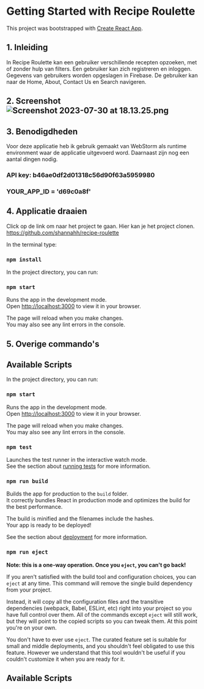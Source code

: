 # Getting Started with Recipe Roulette

This project was bootstrapped with [Create React App](https://github.com/facebook/create-react-app).
## 1. Inleiding
In Recipe Roulette kan een gebruiker verschillende recepten opzoeken, 
met of zonder hulp van filters. Een gebruiker kan zich registreren en inloggen.
Gegevens van gebruikers worden opgeslagen in Firebase. 
De gebruiker kan naar de Home, About, Contact Us en Search navigeren.

## 2. Screenshot![Screenshot 2023-07-30 at 18.13.25.png](public%2FScreenshot%202023-07-30%20at%2018.13.25.png)
## 3. Benodigdheden
Voor deze applicatie heb ik gebruik gemaakt van WebStorm als runtime 
environment waar de applicatie uitgevoerd word. Daarnaast zijn nog een aantal dingen nodig. 
### API key: b46ae0df2d01318c56d90f63a5959980
### YOUR_APP_ID = 'd69c0a8f'



## 4. Applicatie draaien
Click op de link om naar het project te gaan. Hier kan je het project clonen.
https://github.com/shannahh/recipe-roulette

In the terminal type:
### `npm install`

In the project directory, you can run:

### `npm start`

Runs the app in the development mode.\
Open [http://localhost:3000](http://localhost:3000) to view it in your browser.

The page will reload when you make changes.\
You may also see any lint errors in the console.





## 5. Overige commando's




## Available Scripts

In the project directory, you can run:

### `npm start`

Runs the app in the development mode.\
Open [http://localhost:3000](http://localhost:3000) to view it in your browser.

The page will reload when you make changes.\
You may also see any lint errors in the console.

### `npm test`

Launches the test runner in the interactive watch mode.\
See the section about [running tests](https://facebook.github.io/create-react-app/docs/running-tests) for more information.

### `npm run build`

Builds the app for production to the `build` folder.\
It correctly bundles React in production mode and optimizes the build for the best performance.

The build is minified and the filenames include the hashes.\
Your app is ready to be deployed!

See the section about [deployment](https://facebook.github.io/create-react-app/docs/deployment) for more information.

### `npm run eject`

**Note: this is a one-way operation. Once you `eject`, you can't go back!**

If you aren't satisfied with the build tool and configuration choices, you can `eject` at any time. This command will remove the single build dependency from your project.

Instead, it will copy all the configuration files and the transitive dependencies (webpack, Babel, ESLint, etc) right into your project so you have full control over them. All of the commands except `eject` will still work, but they will point to the copied scripts so you can tweak them. At this point you're on your own.

You don't have to ever use `eject`. The curated feature set is suitable for small and middle deployments, and you shouldn't feel obligated to use this feature. However we understand that this tool wouldn't be useful if you couldn't customize it when you are ready for it.

## Available Scripts


